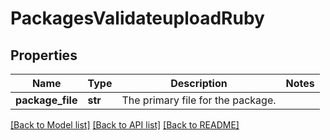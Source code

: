 # PackagesValidateuploadRuby

## Properties
Name | Type | Description | Notes
------------ | ------------- | ------------- | -------------
**package_file** | **str** | The primary file for the package. | 

[[Back to Model list]](../README.md#documentation-for-models) [[Back to API list]](../README.md#documentation-for-api-endpoints) [[Back to README]](../README.md)


